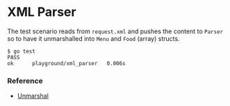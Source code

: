 # XML Parser

The test scenario reads from `request.xml` and pushes the content to `Parser` so to have it unmarshalled into `Menu` and `Food` (array) structs.

```
$ go test
PASS
ok  	playground/xml_parser	0.006s
```

### Reference

- [Unmarshal](https://golang.org/pkg/encoding/xml/#Unmarshal)
